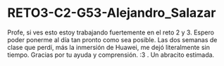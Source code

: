 # RETO3-C2-G53-Alejandro_Salazar

Profe, si ves esto estoy trabajando fuertemente en el reto 2 y 3. Espero poder ponerme al día tan pronto como sea posible. Las dos semanas de clase que perdí, más la inmersión de Huawei, me dejó literalmente sin tiempo. Gracias por tu ayuda y comprensión. :3 . Un abracito estimada.
